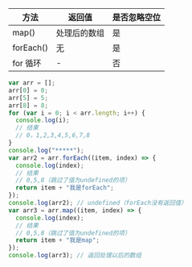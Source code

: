 | 方法      | 返回值       | 是否忽略空位 |
| --------- | ------------ | ------------ |
| map()     | 处理后的数组 | 是           |
| forEach() | 无           | 是           |
| for 循环  | -            | 否           |

```js
var arr = [];
arr[0] = 0;
arr[5] = 5;
arr[8] = 8;
for (var i = 0; i < arr.length; i++) {
  console.log(i);
  // 结果
  // 0，1,2,3,4,5,6,7,8
}
console.log("*****");
var arr2 = arr.forEach((item, index) => {
  console.log(index);
  // 结果
  // 0,5,8（跳过了值为undefined的项）
  return item + "我是forEach";
});
console.log(arr2); // undefined（forEach没有返回值）
var arr3 = arr.map((item, index) => {
  console.log(index);
  // 结果
  // 0,5,8（跳过了值为undefined的项）
  return item + "我是map";
});
console.log(arr3); // 返回处理以后的数组
```
